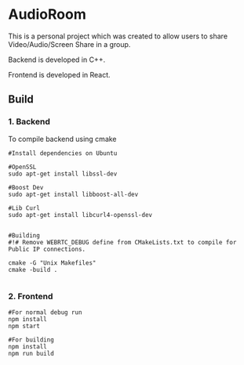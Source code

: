 # AudioRoom

This is a personal project which was created to allow users to share Video/Audio/Screen Share in a group.

Backend is developed in C++.

Frontend is developed in React.

## Build

### 1. Backend
To compile backend using cmake
```
#Install dependencies on Ubuntu

#OpenSSL
sudo apt-get install libssl-dev

#Boost Dev
sudo apt-get install libboost-all-dev

#Lib Curl
sudo apt-get install libcurl4-openssl-dev


#Building
#!# Remove WEBRTC_DEBUG define from CMakeLists.txt to compile for Public IP connections.

cmake -G "Unix Makefiles" 
cmake -build .


```
### 2. Frontend

```
#For normal debug run
npm install
npm start

#For building
npm install 
npm run build

```
